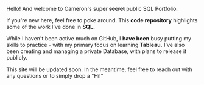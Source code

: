 Hello! And welcome to Cameron's super ~~secret~~ public SQL Portfolio. 

If you're new here, feel free to poke around. This **code repository** highlights some of the work I've done in **SQL.** 

While I haven't been active much on GitHub, I **have been** busy putting my skills to practice - with my primary focus on learning **Tableau.** I've also been creating and managing a private Database, with plans to release it publicly.

This site will be updated soon. In the meantime, feel free to reach out with any questions or to simply drop a "Hi!"
